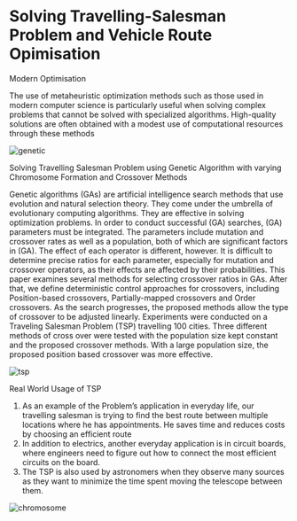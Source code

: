 # Solving Travelling-Salesman Problem and Vehicle Route Opimisation 

Modern Optimisation 

The use of metaheuristic optimization methods such as those used in modern computer science is particularly useful when solving complex problems that cannot be solved with specialized algorithms. High-quality solutions are often obtained with a modest use of computational resources through these methods

![genetic](https://user-images.githubusercontent.com/103935236/168441674-9c1c129a-674a-4300-8e2d-b8ee6a787bd7.gif)



Solving Travelling Salesman Problem using Genetic Algorithm with varying Chromosome Formation and Crossover Methods

Genetic algorithms (GAs) are artificial intelligence search methods that use evolution and natural selection theory. They come under the umbrella of evolutionary computing algorithms. They are effective in solving optimization problems. In order to conduct successful (GA) searches, (GA) parameters must be integrated. The parameters include mutation and crossover rates as well as a population, both of which are significant factors in (GA). The effect of each operator is different, however. It is difficult to determine precise ratios for each parameter, especially for mutation and crossover operators, as their effects are affected by their probabilities. This paper examines several methods for selecting crossover ratios in GAs. After that, we define deterministic control approaches for crossovers, including Position-based crossovers, Partially-mapped crossovers and Order crossovers. As the search progresses, the proposed methods allow the type of crossover to be adjusted linearly. Experiments were conducted on a Traveling Salesman Problem (TSP) travelling 100 cities. Three different methods of cross over were tested with the population size kept constant and the proposed crossover methods. With a large population size, the proposed position based crossover was more effective.

![tsp](https://user-images.githubusercontent.com/103935236/168441411-d07930d9-a3fd-4c87-870d-dc7635944c76.gif)


Real World Usage of TSP
1. As an example of the Problem’s application in everyday life, our travelling salesman is trying to find the best route between multiple locations where he has appointments. He saves time and reduces costs by choosing an efficient route 
2. In addition to electrics, another everyday application is in circuit boards, where engineers need to figure out how to connect the most efficient circuits on the board. 
3. The TSP is also used by astronomers when they observe many sources as they want to minimize the time spent moving the telescope between them.



![chromosome](https://user-images.githubusercontent.com/103935236/168441682-3edbf8a8-eaae-4563-978c-ec3657b28366.gif)
